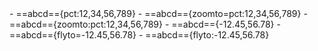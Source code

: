 <ve-snippet>
- ==abcd=={pct:12,34,56,789}
- ==abcd=={zoomto=pct:12,34,56,789}
- ==abcd=={zoomto:pct:12,34,56,789}
- ==abcd=={-12.45,56.78}
- ==abcd=={flyto=-12.45,56.78}
- ==abcd=={flyto:-12.45,56.78}
</ve-snippet>